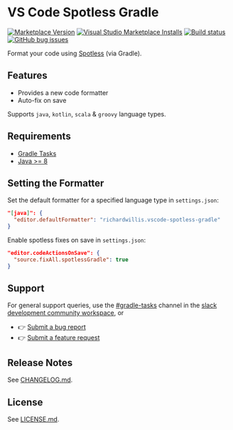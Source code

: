 # VS Code Spotless Gradle

[![Marketplace Version](https://vsmarketplacebadge.apphb.com/version-short/richardwillis.vscode-spotless-gradle.svg)](https://marketplace.visualstudio.com/items?itemName=richardwillis.vscode-spotless-gradle)
[![Visual Studio Marketplace Installs](https://img.shields.io/visual-studio-marketplace/i/richardwillis.vscode-spotless-gradle)](https://marketplace.visualstudio.com/items?itemName=richardwillis.vscode-spotless-gradle)
[![Build status](https://img.shields.io/github/workflow/status/badsyntax/vscode-spotless-gradle/Build)](https://github.com/badsyntax/vscode-spotless-gradle/actions?query=workflow%3ABuild)
[![GitHub bug issues](https://img.shields.io/github/issues/badsyntax/vscode-spotless-gradle/bug?label=bug%20reports)](https://github.com/badsyntax/vscode-gradle/issues?q=is%3Aissue+is%3Aopen+label%3Abug)

Format your code using [Spotless](https://github.com/diffplug/spotless) (via Gradle).

## Features

- Provides a new code formatter
- Auto-fix on save

Supports `java`, `kotlin`, `scala` & `groovy` language types.

## Requirements

- [Gradle Tasks](https://marketplace.visualstudio.com/items?itemName=richardwillis.vscode-gradle)
- [Java >= 8](https://adoptopenjdk.net/)

## Setting the Formatter

Set the default formatter for a specified language type in `settings.json`:

```json
"[java]": {
  "editor.defaultFormatter": "richardwillis.vscode-spotless-gradle"
}
```

Enable spotless fixes on save in `settings.json`:

```json
"editor.codeActionsOnSave": {
  "source.fixAll.spotlessGradle": true
}
```

## Support

For general support queries, use the [#gradle-tasks](https://vscode-dev-community.slack.com/archives/C011NUFTHLM) channel in the [slack development community workspace](https://aka.ms/vscode-dev-community), or

- 👉 [Submit a bug report](https://github.com/badsyntax/vscode-spotless-gradle/issues/new?assignees=badsyntax&labels=bug&template=bug_report.md&title=)
- 👉 [Submit a feature request](https://github.com/badsyntax/vscode-spotless-gradle/issues/new?assignees=badsyntax&labels=enhancement&template=feature_request.md&title=)

## Release Notes

See [CHANGELOG.md](./CHANGELOG.md).

## License

See [LICENSE.md](./LICENSE.md).
